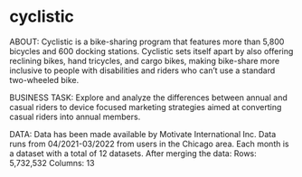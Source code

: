 # cyclistic
ABOUT: Cyclistic is a bike-sharing program that features more than 5,800 bicycles and 600 docking stations. Cyclistic sets itself apart by also offering reclining bikes, hand tricycles, and cargo bikes, making bike-share more inclusive to people with disabilities and riders who can’t use a standard two-wheeled bike.

BUSINESS TASK: Explore and analyze the differences between annual and casual riders to device focused marketing strategies aimed at converting casual riders into annual members.

DATA: 
Data has been made available by Motivate International Inc.
Data runs from 04/2021-03/2022 from users in the Chicago area. Each month is a dataset with a total of 12 datasets. 
After merging the data:
Rows: 5,732,532
Columns: 13
